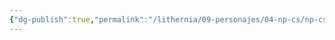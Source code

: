 ```yaml
---
{"dg-publish":true,"permalink":"/lithernia/09-personajes/04-np-cs/np-cs/","title":"Abadía de San Cuthbert el Piadoso","tags":["lithernia","ubicacion"]}
---
```


